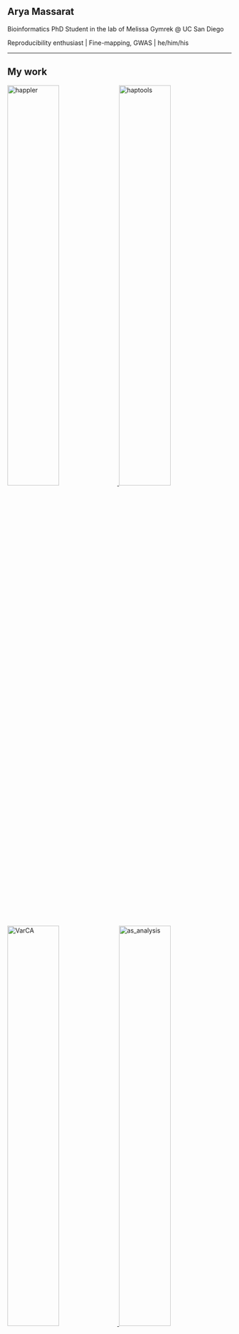 ## Arya Massarat

Bioinformatics PhD Student in the lab of Melissa Gymrek @ UC San Diego

Reproducibility enthusiast | Fine-mapping, GWAS | he/him/his

-----------------------------

My work
-------

<p float="left">
    <a href="https://github.com/gymrek-lab/happler">
        <img src="https://denvercoder1-github-readme-stats.vercel.app/api/pin/?theme=react&bg_color=1F222E&hide_border=true&icon_color=F8D866&show_icons=false&username=gymrek-lab&repo=happler" alt="happler" width="48%" style="margin-right: 1%;">
    </a>
    <a href="https://github.com/CAST-genomics/haptools">
        <img src="https://denvercoder1-github-readme-stats.vercel.app/api/pin/?theme=react&bg_color=1F222E&hide_border=true&icon_color=F8D866&show_icons=false&username=CAST-genomics&repo=haptools" alt="haptools" width="48%">
    </a>
</p>
<p float="left">
    <a href="https://github.com/aryarm/VarCA">
        <img src="https://denvercoder1-github-readme-stats.vercel.app/api/pin/?theme=react&bg_color=1F222E&hide_border=true&icon_color=F8D866&show_icons=false&username=aryarm&repo=VarCA" alt="VarCA" width="48%" style="margin-right: 1%;">
    </a>
    <a href="https://github.com/aryarm/as_analysis">
        <img src="https://denvercoder1-github-readme-stats.vercel.app/api/pin/?theme=react&bg_color=1F222E&hide_border=true&icon_color=F8D866&show_icons=false&username=aryarm&repo=as_analysis" alt="as_analysis" width="48%">
    </a>
</p>
<p float="left">
    <a href="https://github.com/beelabhmc/flower_map">
        <img src="https://denvercoder1-github-readme-stats.vercel.app/api/pin/?theme=react&bg_color=1F222E&hide_border=true&icon_color=F8D866&show_icons=false&username=beelabhmc&repo=flower_map" alt="flower_map" width="48%" style="margin-right: 1%;">
    </a>
</table>

Other tools I help maintain
---------------------------

<p float="left">
    <a href="https://github.com/gymrek-lab/TRTools">
        <img src="https://denvercoder1-github-readme-stats.vercel.app/api/pin/?theme=react&bg_color=1F222E&hide_border=true&icon_color=F8D866&show_icons=false&username=gymrek-lab&repo=TRTools" alt="TRTools" width="48%" style="margin-right: 1%;">
    </a>
    <a href="https://github.com/CAST-genomics/panCT">
        <img src="https://denvercoder1-github-readme-stats.vercel.app/api/pin/?theme=react&bg_color=1F222E&hide_border=true&icon_color=F8D866&show_icons=false&username=CAST-genomics&repo=panCT" alt="panCT" width="48%">
    </a>
</p>
<p float="left">
    <a href="https://github.com/gymrek-lab/core">
        <img src="https://denvercoder1-github-readme-stats.vercel.app/api/pin/?theme=react&bg_color=1F222E&hide_border=true&icon_color=F8D866&show_icons=false&username=gymrek-lab&repo=core" alt="core" width="48%" style="margin-right: 1%;">
    </a>
<div>


Past projects
-------------

<p float="left">
    <a href="https://github.com/studycloud/studycloud">
        <img src="https://denvercoder1-github-readme-stats.vercel.app/api/pin/?theme=react&bg_color=1F222E&hide_border=true&icon_color=F8D866&show_icons=false&username=studycloud&repo=studycloud" alt="demux" width="48%" style="margin-right: 1%;">
    </a>
    <a href="https://github.com/aryarm/VarBench">
        <img src="https://denvercoder1-github-readme-stats.vercel.app/api/pin/?theme=react&bg_color=1F222E&hide_border=true&icon_color=F8D866&show_icons=false&username=aryarm&repo=VarBench" alt="VarBench" width="48%">
    </a>
</p>
<p float="left">
    <a href="https://github.com/aryarm/sc_rats">
        <img src="https://denvercoder1-github-readme-stats.vercel.app/api/pin/?theme=react&bg_color=1F222E&hide_border=true&icon_color=F8D866&show_icons=false&username=aryarm&repo=sc_rats" alt="sc_rats" width="48%" style="margin-right: 1%;">
    </a>
    <a href="https://github.com/zrcjessica/demux">
        <img src="https://denvercoder1-github-readme-stats.vercel.app/api/pin/?theme=react&bg_color=1F222E&hide_border=true&icon_color=F8D866&show_icons=false&username=zrcjessica&repo=demux" alt="demux" width="48%">
    </a>
</p>
<p float="left">
    <a href="https://github.com/beelabhmc/ant_tracker">
        <img src="https://denvercoder1-github-readme-stats.vercel.app/api/pin/?theme=react&bg_color=1F222E&hide_border=true&icon_color=F8D866&show_icons=false&username=beelabhmc&repo=ant_tracker" alt="demux" width="48%" style="margin-right: 1%;">
    </a>
</div>

Projects I have contributed to
------------------------------

<p float="left">
    <a href="https://github.com/bmvdgeijn/WASP">
        <img src="https://denvercoder1-github-readme-stats.vercel.app/api/pin/?theme=react&bg_color=1F222E&hide_border=true&icon_color=F8D866&show_icons=false&username=bmvdgeijn&repo=WASP" alt="WASP" width="48%" style="margin-right: 1%;">
    </a>
    <a href="https://github.com/snakemake/snakemake">
        <img src="https://denvercoder1-github-readme-stats.vercel.app/api/pin/?theme=react&bg_color=1F222E&hide_border=true&icon_color=F8D866&show_icons=false&username=snakemake&repo=snakemake" alt="snakemake" width="48%">
    </a>
</p>
<p float="left">
    <a href="https://github.com/bioconda/bioconda-recipes">
        <img src="https://denvercoder1-github-readme-stats.vercel.app/api/pin/?theme=react&bg_color=1F222E&hide_border=true&icon_color=F8D866&show_icons=false&username=bioconda&repo=bioconda-recipes" alt="bioconda-recipes" width="48%" style="margin-right: 1%;">
    </a>
</div>
